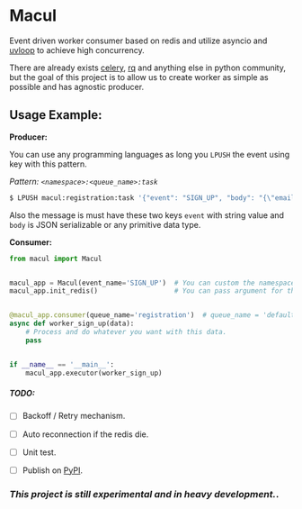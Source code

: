 # Macul
Event driven worker consumer based on redis and utilize asyncio and [uvloop](https://github.com/MagicStack/uvloop) to achieve high concurrency.

There are already exists [celery](http://www.celeryproject.org/), [rq](https://python-rq.org/) and anything else in python community, 
but the goal of this project is to allow us to create worker as simple as possible and has agnostic producer.

## Usage Example:

__Producer:__

You can use any programming languages as long you `LPUSH` the event using key with this pattern.

_Pattern: `<namespace>:<queue_name>:task`_

```bash
$ LPUSH macul:registration:task '{"event": "SIGN_UP", "body": "{\"email\": "\john.doe@gmail.com"\, \"password\": \"test123$\"}"}'
```

Also the message is must have these two keys `event` with string value and `body` is JSON serializable or any primitive data type.

__Consumer:__
```python
from macul import Macul


macul_app = Macul(event_name='SIGN_UP')  # You can custom the namespace using second optional argument.
macul_app.init_redis()                   # You can pass argument for the host, port, db and password.


@macul_app.consumer(queue_name='registration')  # queue_name = 'default' if not specified
async def worker_sign_up(data):
    # Process and do whatever you want with this data.
    pass


if __name__ == '__main__':
    macul_app.executor(worker_sign_up)

```

##### TODO:
- [ ] Backoff / Retry mechanism.
- [ ] Auto reconnection if the redis die.
- [ ] Unit test.
- [ ] Publish on [PyPI](https://pypi.org/).


### ___This project is still experimental and in heavy development.___.
